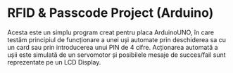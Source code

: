 # RFID & Passcode Project (Arduino)

Acesta este un simplu program creat pentru placa ArduinoUNO, în care testăm principiul de funcționare a unei uși automate prin deschiderea sa cu un card sau prin introducerea unui PIN de 4 cifre.
Acționarea automată a ușii este simulată de un servomotor și posibilele mesaje de succes/fail sunt reprezentate pe un LCD Display.
